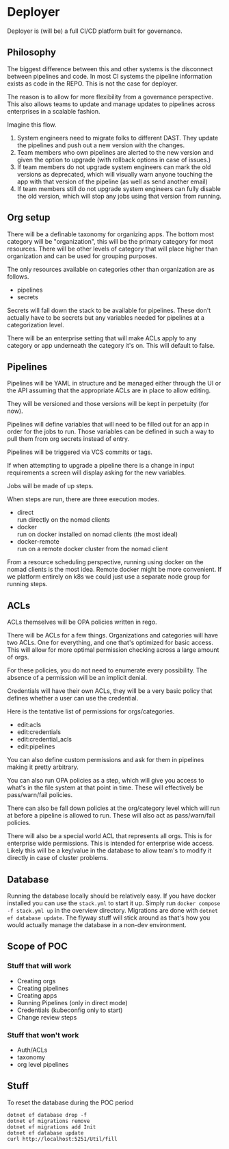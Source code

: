 # Deployer

Deployer is (will be) a full CI/CD platform built for governance.

## Philosophy

The biggest difference between this and other systems is the disconnect between pipelines
and code. In most CI systems the pipeline information exists as code in the REPO. This is
not the case for deployer.

The reason is to allow for more flexibility from a governance perspective. This also allows
teams to update and manage updates to pipelines across enterprises in a scalable fashion.

Imagine this flow.

1. System engineers need to migrate folks to different DAST. They
update the pipelines and push out a new version with the changes.
2. Team members who own pipelines are alerted to the new version
and given the option to upgrade (with rollback options in case of
issues.)
3. If team members do not upgrade system engineers can mark the old
versions as deprecated, which will visually warn anyone touching the
app with that version of the pipeline (as well as send another email)
4. If team members still do not upgrade system engineers can fully
disable the old version, which will stop any jobs using that version
from running.

## Org setup

There will be a definable taxonomy for organizing apps. The bottom most category will
be "organization", this will be the primary category for most resources. There will be
other levels of category that will place higher than organization and can be used for
grouping purposes.

The only resources available on categories other than organization are as follows.

* pipelines
* secrets

Secrets will fall down the stack to be available for pipelines. These
don't actually have to be secrets but any variables needed for pipelines
at a categorization level.

There will be an enterprise setting that will make ACLs apply to any category or app
underneath the category it's on. This will default to false.

## Pipelines

Pipelines will be YAML in structure and be managed either through the UI or the API
assuming that the appropriate ACLs are in place to allow editing.

They will be versioned and those versions will be kept in perpetuity (for now).

Pipelines will define variables that will need to be filled out for an app in order
for the jobs to run. Those variables can be defined in such a way to pull
them from org secrets instead of entry.

Pipelines will be triggered via VCS commits or tags.

If when attempting to upgrade a pipeline there is a change in input requirements
a screen will display asking for the new variables.

Jobs will be made of up steps.

When steps are run, there are three execution modes.

* direct  
  run directly on the nomad clients
* docker  
  run on docker installed on nomad clients (the most ideal)
* docker-remote  
  run on a remote docker cluster from the nomad client

From a resource scheduling perspective, running using docker on the nomad clients
is the most idea. Remote docker might be more convenient. If we platform entirely
on k8s we could just use a separate node group for running steps.

## ACLs

ACLs themselves will be OPA policies written in rego.

There will be ACLs for a few things. Organizations and categories will have two ACLs.
One for everything, and one that's optimized for basic access. This will allow for more
optimal permission checking across a large amount of orgs.

For these policies, you do not need to enumerate every possibility. The absence of a
permission will be an implicit denial.

Credentials will have their own ACLs, they will be a very basic policy that defines
whether a user can use the credential.

Here is the tentative list of permissions for orgs/categories.

* edit:acls
* edit:credentials
* edit:credential_acls
* edit:pipelines

You can also define custom permissions and ask for them in pipelines making it
pretty arbitrary.

You can also run OPA policies as a step, which will give you access to what's in the
file system at that point in time. These will effectively be pass/warn/fail policies.

There can also be fall down policies at the org/category level which will run at before
a pipeline is allowed to run. These will also act as pass/warn/fail policies.

There will also be a special world ACL that represents all orgs. This is for enterprise
wide permissions. This is intended for enterprise wide access. Likely this will be a
key/value in the database to allow team's to modify it directly in case of cluster
problems.

## Database

Running the database locally should be relatively easy. If you have  docker installed
you can use the `stack.yml` to start it up. Simply run `docker compose -f stack.yml up`
in the overview directory. Migrations are done with `dotnet ef database update`. The
flyway stuff will stick around as that's how you would actually manage the database in
a non-dev environment.

## Scope of POC

### Stuff that will work

* Creating orgs
* Creating pipelines
* Creating apps
* Running Pipelines (only in direct mode)
* Credentials (kubeconfig only to start)
* Change review steps

### Stuff that won't work

* Auth/ACLs
* taxonomy
* org level pipelines

## Stuff

To reset the database during the POC period

```
dotnet ef database drop -f
dotnet ef migrations remove
dotnet ef migrations add Init
dotnet ef database update
curl http://localhost:5251/Util/fill
```

